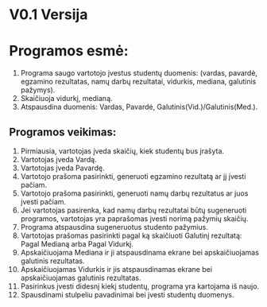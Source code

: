 # V0.1 Versija

# Programos esmė:

1. Programa saugo vartotojo įvestus studentų duomenis: (vardas, pavardė,
egzamino rezultatas, namų darbų rezultatai, vidurkis, mediana, galutinis pažymys).
2. Skaičiuoja vidurkį, medianą.
3. Atspausdina duomenis: Vardas, Pavardė, Galutinis(Vid.)/Galutinis(Med.).
## Programos veikimas:

1. Pirmiausia, vartotojas įveda skaičių, kiek studentų bus įrašyta.
2. Vartotojas įveda Vardą.
3. Vartotojas įveda Pavardę.
4. Vartotojo prašoma pasirinkti, generuoti egzamino rezultatą ar jį įvesti pačiam.
5. Vartotojo prašoma pasirinkti, generuoti namų darbų rezultatus ar juos įvesti pačiam.
6. Jei vartotojas pasirenka, kad namų darbų rezultatai būtų sugeneruoti programos,
vartotojas yra paprašomas įvesti norimą pažymių skaičių.
7. Programa atspausdina sugeneruotus studento pažymius.
8. Vartotojas prašomas pasirinkti pagal ką skaičiuoti Galutinį rezultatą: Pagal Medianą arba Pagal Vidurkį.
9. Apskaičiuojama Mediana ir ji atspausdinama ekrane bei apskaičiuojamas galutinis rezultatas.
10. Apskaičiuojamas Vidurkis ir jis atspausdinamas ekrane bei apskaičiuojamas galutinis rezultatas.
11. Pasirinkus įvesti didesnį kiekį studentų, programa yra kartojama iš naujo.
12. Spausdinami stulpeliu pavadinimai bei įvesti studentų duomenys.
